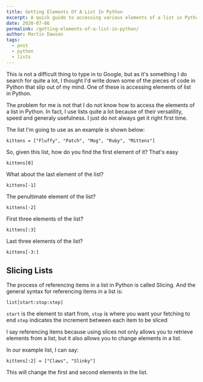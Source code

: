 ```yaml
---
title: Getting Elements Of A List In Python
excerpt: A quick guide to accessing various elements of a list in Python
date: 2020-07-06
permalink: /getting-elements-of-a-list-in-python/
author: Martin Dawson
tags:
  - post
  - python
  - lists
---
```


This is not a difficult thing to type in to Google, but as it's something I do search for quite a lot, I thought I'd write down some of the pieces of code in Python that slip out of my mind. One of these is accessing elements of list in Python. 

The problem for me is not that I do not know how to access the elements of a list in Python. In fact, I use lists quite a lot because of their versatility, speed and generaly usefulness. I just do not always get it right first time.

The list I'm going to use as an example is shown below:

    kittens = ["Fluffy", "Patch", "Mog", "Ruby", "Mittens"]

So, given this list, how do you find the first element of it? That's easy

    kittens[0]

What about the last element of the list?

    kittens[-1]

The penultimate element of the list?

    kittens[-2]

First three elements of the list?

    kittens[:3]

Last three elements of the list?

    kittens[-3:]


## Slicing Lists

The process of referencing items in a list in Python is called Slicing. And the general syntax for referencing items in a list is:

    list[start:stop:step]

`start` is the element to start from,
`stop` is where you want your fetching to end
`step` indicates the increment between each item to be sliced

I say referencing items because using slices not only allows you to retrieve elements from a list, but it also allows you to change elements in a list.

In our example list, I can say:

    kittens[:2] = ["Claws", "Slinky"]

This will change the first and second elements in the list.








